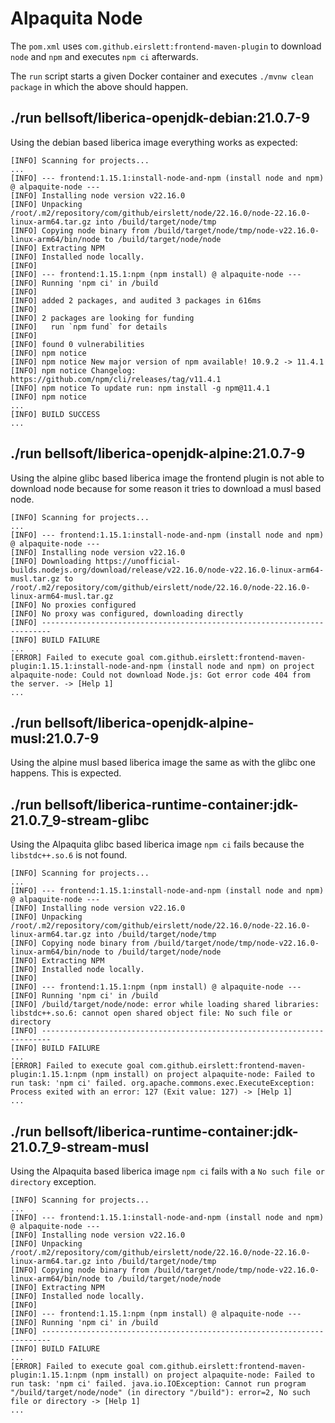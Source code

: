 # Alpaquita Node

The `pom.xml` uses `com.github.eirslett:frontend-maven-plugin` to download `node` and `npm` and executes `npm ci` afterwards.

The `run` script starts a given Docker container and executes `./mvnw clean package` in which the above should happen.

## ./run bellsoft/liberica-openjdk-debian:21.0.7-9

Using the debian based liberica image everything works as expected:

```
[INFO] Scanning for projects...
...
[INFO] --- frontend:1.15.1:install-node-and-npm (install node and npm) @ alpaquite-node ---
[INFO] Installing node version v22.16.0
[INFO] Unpacking /root/.m2/repository/com/github/eirslett/node/22.16.0/node-22.16.0-linux-arm64.tar.gz into /build/target/node/tmp
[INFO] Copying node binary from /build/target/node/tmp/node-v22.16.0-linux-arm64/bin/node to /build/target/node/node
[INFO] Extracting NPM
[INFO] Installed node locally.
[INFO]
[INFO] --- frontend:1.15.1:npm (npm install) @ alpaquite-node ---
[INFO] Running 'npm ci' in /build
[INFO]
[INFO] added 2 packages, and audited 3 packages in 616ms
[INFO]
[INFO] 2 packages are looking for funding
[INFO]   run `npm fund` for details
[INFO]
[INFO] found 0 vulnerabilities
[INFO] npm notice
[INFO] npm notice New major version of npm available! 10.9.2 -> 11.4.1
[INFO] npm notice Changelog: https://github.com/npm/cli/releases/tag/v11.4.1
[INFO] npm notice To update run: npm install -g npm@11.4.1
[INFO] npm notice
...
[INFO] BUILD SUCCESS
...
```

## ./run bellsoft/liberica-openjdk-alpine:21.0.7-9

Using the alpine glibc based liberica image the frontend plugin is not able to download node because for some reason it tries to download a musl based node.

```
[INFO] Scanning for projects...
...
[INFO] --- frontend:1.15.1:install-node-and-npm (install node and npm) @ alpaquite-node ---
[INFO] Installing node version v22.16.0
[INFO] Downloading https://unofficial-builds.nodejs.org/download/release/v22.16.0/node-v22.16.0-linux-arm64-musl.tar.gz to /root/.m2/repository/com/github/eirslett/node/22.16.0/node-22.16.0-linux-arm64-musl.tar.gz
[INFO] No proxies configured
[INFO] No proxy was configured, downloading directly
[INFO] ------------------------------------------------------------------------
[INFO] BUILD FAILURE
...
[ERROR] Failed to execute goal com.github.eirslett:frontend-maven-plugin:1.15.1:install-node-and-npm (install node and npm) on project alpaquite-node: Could not download Node.js: Got error code 404 from the server. -> [Help 1]
...
```

## ./run bellsoft/liberica-openjdk-alpine-musl:21.0.7-9

Using the alpine musl based liberica image the same as with the glibc one happens. This is expected.

## ./run bellsoft/liberica-runtime-container:jdk-21.0.7_9-stream-glibc

Using the Alpaquita glibc based liberica image `npm ci` fails because the `libstdc++.so.6` is not found.

```
[INFO] Scanning for projects...
...
[INFO] --- frontend:1.15.1:install-node-and-npm (install node and npm) @ alpaquite-node ---
[INFO] Installing node version v22.16.0
[INFO] Unpacking /root/.m2/repository/com/github/eirslett/node/22.16.0/node-22.16.0-linux-arm64.tar.gz into /build/target/node/tmp
[INFO] Copying node binary from /build/target/node/tmp/node-v22.16.0-linux-arm64/bin/node to /build/target/node/node
[INFO] Extracting NPM
[INFO] Installed node locally.
[INFO]
[INFO] --- frontend:1.15.1:npm (npm install) @ alpaquite-node ---
[INFO] Running 'npm ci' in /build
[INFO] /build/target/node/node: error while loading shared libraries: libstdc++.so.6: cannot open shared object file: No such file or directory
[INFO] ------------------------------------------------------------------------
[INFO] BUILD FAILURE
...
[ERROR] Failed to execute goal com.github.eirslett:frontend-maven-plugin:1.15.1:npm (npm install) on project alpaquite-node: Failed to run task: 'npm ci' failed. org.apache.commons.exec.ExecuteException: Process exited with an error: 127 (Exit value: 127) -> [Help 1]
...
```

## ./run bellsoft/liberica-runtime-container:jdk-21.0.7_9-stream-musl

Using the Alpaquita based liberica image `npm ci` fails with a `No such file or directory` exception.

```
[INFO] Scanning for projects...
...
[INFO] --- frontend:1.15.1:install-node-and-npm (install node and npm) @ alpaquite-node ---
[INFO] Installing node version v22.16.0
[INFO] Unpacking /root/.m2/repository/com/github/eirslett/node/22.16.0/node-22.16.0-linux-arm64.tar.gz into /build/target/node/tmp
[INFO] Copying node binary from /build/target/node/tmp/node-v22.16.0-linux-arm64/bin/node to /build/target/node/node
[INFO] Extracting NPM
[INFO] Installed node locally.
[INFO]
[INFO] --- frontend:1.15.1:npm (npm install) @ alpaquite-node ---
[INFO] Running 'npm ci' in /build
[INFO] ------------------------------------------------------------------------
[INFO] BUILD FAILURE
...
[ERROR] Failed to execute goal com.github.eirslett:frontend-maven-plugin:1.15.1:npm (npm install) on project alpaquite-node: Failed to run task: 'npm ci' failed. java.io.IOException: Cannot run program "/build/target/node/node" (in directory "/build"): error=2, No such file or directory -> [Help 1]
...
```
